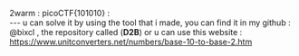 2warm : picoCTF{101010} : <br>
--- u can solve it by using the tool that i made, you can find it in my github : @bixcl , the repository called (**D2B**) or u can use this website : https://www.unitconverters.net/numbers/base-10-to-base-2.htm
<br><br><br>
